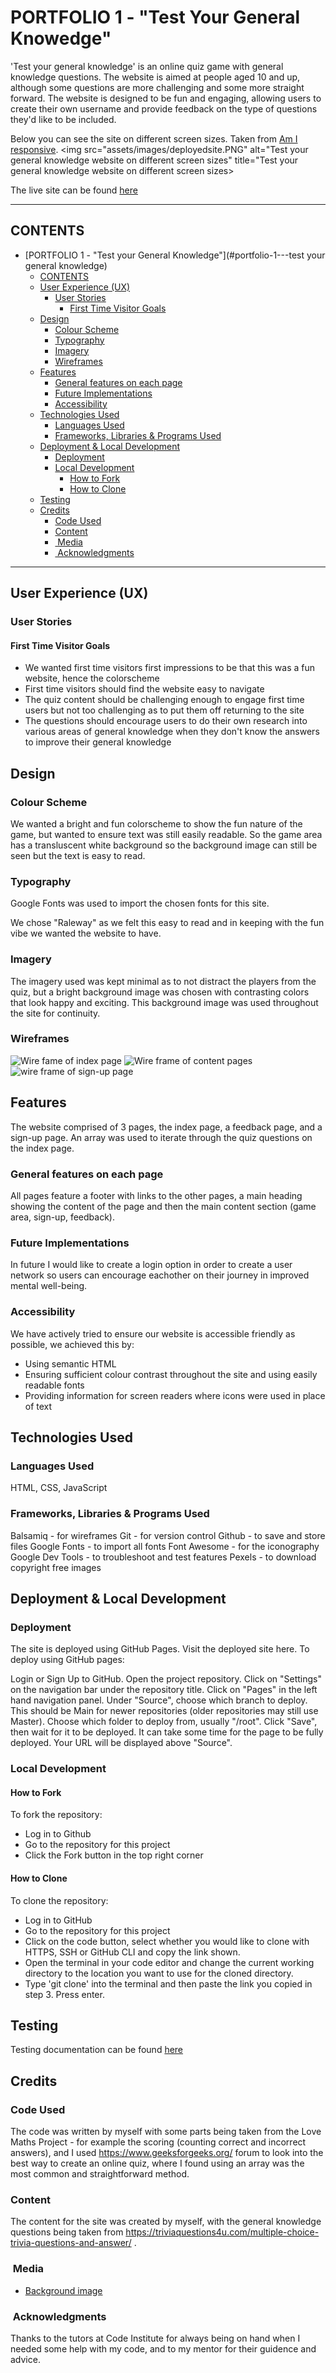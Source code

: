 # PORTFOLIO 1 - "Test Your General Knowedge"

'Test your general knowledge' is an online quiz game with general knowledge questions. The website is aimed at people aged 10 and up, although some questions are more challenging and some more straight forward. The website is designed to be fun and engaging, allowing users to create their own username and provide feedback on the type of questions they'd like to be included.

Below you can see the site on different screen sizes. Taken from [Am I responsive](https://amiresponsive.co.uk/).
<img src="assets/images/deployedsite.PNG" alt="Test your general knowledge website on different screen sizes" title="Test your general knowledge website on different screen sizes>

The live site can be found [here](https://sacarr98.github.io/Portfolio_1/)

---

## CONTENTS

- [PORTFOLIO 1 - "Test your General Knowledge"](#portfolio-1---test your general knowledge)
  - [CONTENTS](#contents)
  - [User Experience (UX)](#user-experience-ux)
    - [User Stories](#user-stories)
      - [First Time Visitor Goals](#first-time-visitor-goals)
  - [Design](#design)
    - [Colour Scheme](#colour-scheme)
    - [Typography](#typography)
    - [Imagery](#imagery)
    - [Wireframes](#wireframes)
  - [Features](#features)
    - [General features on each page](#general-features-on-each-page)
    - [Future Implementations](#future-implementations)
    - [Accessibility](#accessibility)
  - [Technologies Used](#technologies-used)
    - [Languages Used](#languages-used)
    - [Frameworks, Libraries \& Programs Used](#frameworks-libraries--programs-used)
  - [Deployment \& Local Development](#deployment--local-development)
    - [Deployment](#deployment)
    - [Local Development](#local-development)
      - [How to Fork](#how-to-fork)
      - [How to Clone](#how-to-clone)
  - [Testing](#testing)
  - [Credits](#credits)
    - [Code Used](#code-used)
    - [Content](#content)
    - [ Media](#media)
    - [ Acknowledgments](#acknowledgments)

---

## User Experience (UX)

### User Stories

#### First Time Visitor Goals

- We wanted first time visitors first impressions to be that this was a fun website, hence the colorscheme
- First time visitors should find the website easy to navigate
- The quiz content should be challenging enough to engage first time users but not too challenging as to put them off returning to the site
- The questions should encourage users to do their own research into various areas of general knowledge when they don't know the answers to improve their general knowledge

## Design

### Colour Scheme

We wanted a bright and fun colorscheme to show the fun nature of the game, but wanted to ensure text was still easily readable. So the game area has a transluscent white background so the background image can still be seen but the text is easy to read.

### Typography

Google Fonts was used to import the chosen fonts for this site.

We chose "Raleway" as we felt this easy to read and in keeping with the fun vibe we wanted the website to have.

### Imagery

The imagery used was kept minimal as to not distract the players from the quiz, but a bright background image was chosen with contrasting colors that look happy and exciting. This background image was used throughout the site for continuity.

### Wireframes

<img src="assets/images/index_wireframe.PNG" alt="Wire fame of index page" title="Index page">
<img src="assets/images/content_wireframe.PNG" alt="Wire frame of content pages" title="Practices pages">
<img src="assets/images/signupform_wireframe.PNG" alt="wire frame of sign-up page" title="Sign-up page">

## Features

The website comprised of 3 pages, the index page, a feedback page, and a sign-up page. An array was used to iterate through the quiz questions on the index page.

### General features on each page

All pages feature a footer with links to the other pages, a main heading showing the content of the page and then the main content section (game area, sign-up, feedback).

### Future Implementations

In future I would like to create a login option in order to create a user network so users can encourage eachother on their journey in improved mental well-being.

### Accessibility

We have actively tried to ensure our website is accessible friendly as possible, we achieved this by:

- Using semantic HTML
- Ensuring sufficient colour contrast throughout the site and using easily readable fonts
- Providing information for screen readers where icons were used in place of text

## Technologies Used

### Languages Used

HTML, CSS, JavaScript

### Frameworks, Libraries & Programs Used

Balsamiq - for wireframes
Git - for version control
Github - to save and store files
Google Fonts - to import all fonts
Font Awesome - for the iconography
Google Dev Tools - to troubleshoot and test features
Pexels - to download copyright free images

## Deployment & Local Development

### Deployment

The site is deployed using GitHub Pages. Visit the deployed site here. To deploy using GitHub pages:

Login or Sign Up to GitHub.
Open the project repository.
Click on "Settings" on the navigation bar under the repository title.
Click on "Pages" in the left hand navigation panel.
Under "Source", choose which branch to deploy. This should be Main for newer repositories (older repositories may still use Master).
Choose which folder to deploy from, usually "/root".
Click "Save", then wait for it to be deployed. It can take some time for the page to be fully deployed.
Your URL will be displayed above "Source".

### Local Development

#### How to Fork

To fork the repository:

- Log in to Github
- Go to the repository for this project
- Click the Fork button in the top right corner

#### How to Clone

To clone the repository:

- Log in to GitHub
- Go to the repository for this project
- Click on the code button, select whether you would like to clone with HTTPS, SSH or GitHub CLI and copy the link shown.
- Open the terminal in your code editor and change the current working directory to the location you want to use for the cloned directory.
- Type 'git clone' into the terminal and then paste the link you copied in step 3. Press enter.

## Testing

Testing documentation can be found [here](TESTING.md)

## Credits

### Code Used

The code was written by myself with some parts being taken from the Love Maths Project - for example the scoring (counting correct and incorrect answers), and I used https://www.geeksforgeeks.org/ forum to look into the best way to create an online quiz, where I found using an array was the most common and straightforward method.

### Content

The content for the site was created by myself, with the general knowledge questions being taken from https://triviaquestions4u.com/multiple-choice-trivia-questions-and-answer/ .

###  Media

- <a href="https://www.pexels.com/photo/brains-with-a-light-blue-background-9228382/">Background image</a>

###  Acknowledgments

Thanks to the tutors at Code Institute for always being on hand when I needed some help with my code, and to my mentor for their guidence and advice.
